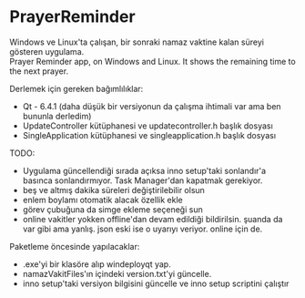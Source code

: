 # PrayerReminder
Windows ve Linux'ta çalışan, bir sonraki namaz vaktine kalan süreyi gösteren uygulama.<br>
Prayer Reminder app, on Windows and Linux. It shows the remaining time to the next prayer.

Derlemek için gereken bağımlılıklar:<br>
* Qt - 6.4.1 (daha düşük bir versiyonun da çalışma ihtimali var ama ben bununla derledim)
* UpdateController kütüphanesi ve updatecontroller.h başlık dosyası
* SingleApplication kütüphanesi ve singleapplication.h başlık dosyası

TODO:<br>
* Uygulama güncellendiği sırada açıksa inno setup'taki sonlandır'a basınca sonlandırmıyor. Task Manager'dan kapatmak gerekiyor. 
* beş ve altmış dakika süreleri değiştirilebilir olsun
* enlem boylamı otomatik alacak özellik ekle
* görev çubuğuna da simge ekleme seçeneği sun
* online vakitler yokken offline'dan devam edildiği bildirilsin. şuanda da var gibi ama yanlış. json eski ise o uyarıyı veriyor. online için de.

Paketleme öncesinde yapılacaklar:
* .exe'yi bir klasöre alıp windeployqt yap.
* namazVakitFiles'ın içindeki version.txt'yi güncelle.
* inno setup'taki versiyon bilgisini güncelle ve inno setup scriptini çalıştır
